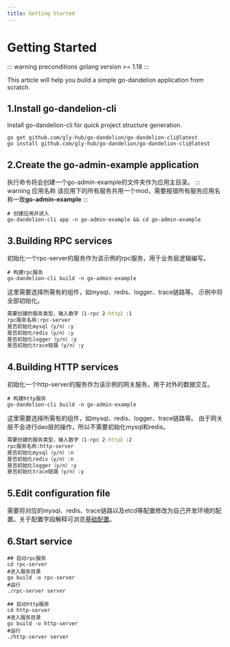 ```yaml
---
title: Getting Started
---
```

# Getting Started

::: warning preconditions
golang version >= 1.18
:::

This article will help you build a simple go-dandelion application from scratch.

## 1.Install go-dandelion-cli

Install go-dandelion-cli for quick project structure generation.

```shell
go get github.com/gly-hub/go-dandelion/go-dandelion-cli@latest
go install github.com/gly-hub/go-dandelion/go-dandelion-cli@latest
```

## 2.Create the go-admin-example application
执行命令将会创建一个go-admin-example的文件夹作为应用主目录。
::: warning 应用名称
该应用下的所有服务共用一个mod，需要报错所有服务应用名称一致**go-admin-example**
:::
```shell
# 创建应用并进入
go-dandelion-cli app -n go-admin-example && cd go-admin-example
```
## 3.Building RPC services
初始化一个rpc-server的服务作为该示例的rpc服务，用于业务层逻辑编写。
```shell
# 构建rpc服务
go-dandelion-cli build -n go-admin-example
```
这里需要选择所需有的组件，如mysql、redis、logger、trace链路等。 示例中将全部初始化。
```cmd
需要创建的服务类型，输入数字（1-rpc 2-http）:1
rpc服务名称:rpc-server
是否初始化mysql（y/n）:y
是否初始化redis（y/n）:y
是否初始化logger（y/n）:y
是否初始化trace链路（y/n）:y
```
## 4.Building HTTP services
初始化一个http-server的服务作为该示例的网关服务，用于对外的数据交互。
```shell
# 构建http服务
go-dandelion-cli build -n go-admin-example
```
这里需要选择所需有的组件，如mysql、redis、logger、trace链路等。 由于网关层不会进行dao层的操作，所以不需要初始化mysql和redis。
```cmd
需要创建的服务类型，输入数字（1-rpc 2-http）:2
rpc服务名称:http-server
是否初始化mysql（y/n）:n
是否初始化redis（y/n）:n
是否初始化logger（y/n）:y
是否初始化trace链路（y/n）:y
```
## 5.Edit configuration file
需要将对应的mysql、redis、trace链路以及etcd等配置修改为自己开发环境的配置。关于配置字段解释可浏览[基础配置](/guide/baseconfig)。

## 6.Start service
```shell
## 启动rpc服务
cd rpc-server
#进入服务目录
go build -o rpc-server
#运行
./rpc-server server
```
```shell
## 启动http服务
cd http-server
#进入服务目录
go build -o http-server
#运行
./http-server server
```



